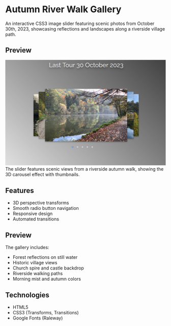 # Autumn River Walk Gallery

An interactive CSS3 image slider featuring scenic photos from October 30th, 2023, showcasing reflections and landscapes along a riverside village path.

## Preview
![Gallery Preview](preview.png)
The slider features scenic views from a riverside autumn walk, showing the 3D carousel effect with thumbnails.

## Features
- 3D perspective transforms
- Smooth radio button navigation
- Responsive design
- Automated transitions

## Preview
The gallery includes:
- Forest reflections on still water
- Historic village views
- Church spire and castle backdrop
- Riverside walking paths
- Morning mist and autumn colors

## Technologies
- HTML5
- CSS3 (Transforms, Transitions)
- Google Fonts (Raleway)
